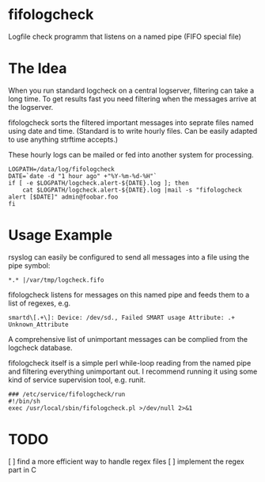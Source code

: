 fifologcheck
============

Logfile check programm that listens on a named pipe (FIFO special file)

The Idea
========

When you run standard logcheck on a central logserver, filtering can take a long time. To get results fast you need filtering when the messages arrive at the logserver. 

fifologcheck sorts the filtered important messages into seprate files named using date and time. (Standard is to write hourly files. Can be easily adapted to use anything strftime accepts.)

These hourly logs can be mailed or fed into another system for processing.
```
LOGPATH=/data/log/fifologcheck
DATE=`date -d "1 hour ago" +"%Y-%m-%d-%H"`
if [ -e $LOGPATH/logcheck.alert-${DATE}.log ]; then
    cat $LOGPATH/logcheck.alert-${DATE}.log |mail -s "fifologcheck alert [$DATE]" admin@foobar.foo
fi
```

Usage Example
=============

rsyslog can easily be configured to send all messages into a file using the pipe symbol:
```
*.* |/var/tmp/logcheck.fifo
```

fifologcheck listens for messages on this named pipe and feeds them to a list of regexes, e.g.
```
smartd\[.+\]: Device: /dev/sd., Failed SMART usage Attribute: .+ Unknown_Attribute
```

A comprehensive list of unimportant messages can be complied from the logcheck database.

fifologcheck itself is a simple perl while-loop reading from the named pipe and filtering everything unimportant out.
I recommend running it using some kind of service supervision tool, e.g. runit.

```
### /etc/service/fifologcheck/run
#!/bin/sh
exec /usr/local/sbin/fifologcheck.pl >/dev/null 2>&1
```

TODO
====

[ ] find a more efficient way to handle regex files
[ ] implement the regex part in C

